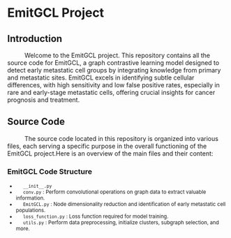 # EmitGCL Project

## Introduction

&nbsp;&nbsp;&nbsp;&nbsp;&nbsp;&nbsp;&nbsp;&nbsp;&nbsp;&nbsp;Welcome to the EmitGCL project. This repository contains all the source code for EmitGCL, a graph contrastive learning model designed to detect early metastatic cell groups by integrating knowledge from primary and metastatic sites. EmitGCL excels in identifying subtle cellular differences, with high sensitivity and low false positive rates, especially in rare and early-stage metastatic cells, offering crucial insights for cancer prognosis and treatment.

## Source Code

&nbsp;&nbsp;&nbsp;&nbsp;&nbsp;&nbsp;&nbsp;&nbsp;&nbsp;&nbsp;The source code located in this repository is organized into various files, each serving a specific purpose in the overall functioning of the EmitGCL project.Here is an overview of the main files and their content:

### EmitGCL Code Structure

<small>
  
- &nbsp;&nbsp;&nbsp;&nbsp;&nbsp;`__init__.py`
- &nbsp;&nbsp;&nbsp;&nbsp;&nbsp;`conv.py` : Perform convolutional operations on graph data to extract valuable information.  
- &nbsp;&nbsp;&nbsp;&nbsp;&nbsp;`EmitGCL.py` : Node dimensionality reduction and identification of early metastatic cell populations.
- &nbsp;&nbsp;&nbsp;&nbsp;&nbsp;`loss_function.py` : Loss function required for model training. 
- &nbsp;&nbsp;&nbsp;&nbsp;&nbsp;`utils.py` : Perform data preprocessing, initialize clusters, subgraph selection, and more.

</small>

